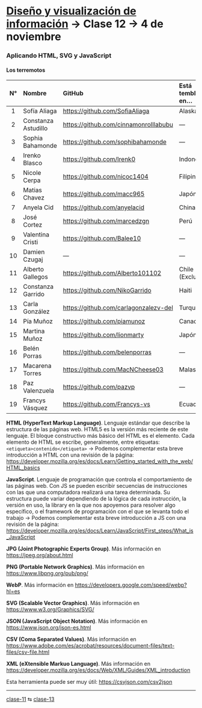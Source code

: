 # [Diseño y visualización de información](https://github.com/profesorfaco/troncal/) → Clase 12 → 4 de noviembre

### Aplicando HTML, SVG y JavaScript

#### Los terremotos

| N° | Nombre | GitHub | Está temblando en… |
|:------------:|:-----------------------------------|:-------------------|:--------------------|
| 1 | Sofía Aliaga | https://github.com/SofiaAliaga | Alaska |
| 2 | Constanza Astudillo | https://github.com/cinnamonrolllabubu | — |
| 3 | Sophia Bahamonde | https://github.com/sophibahamonde | — |
| 4 | Irenko Blasco | https://github.com/Irenk0 | Indonesia |
| 5 | Nicole Cerpa | https://github.com/nicoc1404 | Filipinas |
| 6 | Matias Chavez | https://github.com/macc965 | Japón (1) |
| 7 | Anyela Cid | https://github.com/anyelacid | China (1) |
| 8 | José Cortez | https://github.com/marcedzgn | Perú |
| 9 | Valentina Cristi | https://github.com/Balee10 | — |
| 10 | Damien Czugaj | — | — |
| 11 | Alberto Gallegos | https://github.com/Alberto101102 | Chile (Exclusivo) |
| 12 | Constanza Garrido | https://github.com/NikoGarrido | Haiti |
| 13 | Carla González | https://github.com/carlagonzalezv-del | Turquía |
| 14 | Pía Muñoz | https://github.com/piamunoz | Canadá |
| 15 | Martina Muñoz | https://github.com/lionmarty | Japón (2) |
| 16 | Belén Porras | https://github.com/belenporras | — |
| 17 | Macarena Torres | https://github.com/MacNCheese03 | Malasia |
| 18 | Paz Valenzuela | https://github.com/pazvp | — |
| 19 | Francys Vásquez | https://github.com/Francys-vs | Ecuador |



**HTML (HyperText Markup Language)**. Lenguaje estándar que describe la estructura de las páginas web. HTML5 es la versión más reciente de este lenguaje. El bloque constructivo más básico del HTML es el elemento. Cada elemento de HTML se escribe, generalmente, entre etiquetas: `<etiqueta>contenido</etiqueta>` → Podemos complementar esta breve introducción a HTML con una revisión de la página: https://developer.mozilla.org/es/docs/Learn/Getting_started_with_the_web/HTML_basics

**JavaScript**. Lenguaje de programación que controla el comportamiento de las páginas web. Con JS se pueden escribir secuencias de instrucciones con las que una computadora realizará una tarea determinada. Su estructura puede variar dependiendo de la lógica de cada instrucción, la versión en uso, la library en la que nos apoyemos para resolver algo específico, o el framework de programación con el que se levanta todo el trabajo → Podemos complementar esta breve introducción a JS con una revisión de la página: https://developer.mozilla.org/es/docs/Learn/JavaScript/First_steps/What_is_JavaScript

**JPG (Joint Photographic Experts Group)**. Más información en https://jpeg.org/about.html

**PNG (Portable Network Graphics)**. Más información en https://www.libpng.org/pub/png/ 

**WebP**. Más información en https://developers.google.com/speed/webp?hl=es

**SVG (Scalable Vector Graphics)**. Más información en https://www.w3.org/Graphics/SVG/

**JSON (JavaScript Object Notation)**. Más información en https://www.json.org/json-es.html

**CSV (Coma Separated Values)**. Más información en https://www.adobe.com/es/acrobat/resources/document-files/text-files/csv-file.html 

**XML (eXtensible Markuo Language)**. Más información en https://developer.mozilla.org/es/docs/Web/XML/Guides/XML_introduction

Esta herramienta puede ser muy útil: https://csvjson.com/csv2json 

_ _ _ _ 

[clase-11](https://github.com/profesorfaco/troncal/blob/main/clase-11/README.md) ⇆ [clase-13](https://github.com/profesorfaco/troncal/blob/main/clase-13/README.md)
